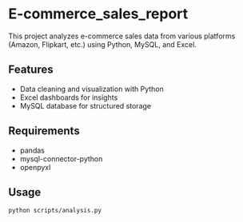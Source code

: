 # E-commerce_sales_report

This project analyzes e-commerce sales data from various platforms (Amazon, Flipkart, etc.) using Python, MySQL, and Excel.

## Features
- Data cleaning and visualization with Python
- Excel dashboards for insights
- MySQL database for structured storage

## Requirements
- pandas
- mysql-connector-python
- openpyxl

## Usage
```bash
python scripts/analysis.py
